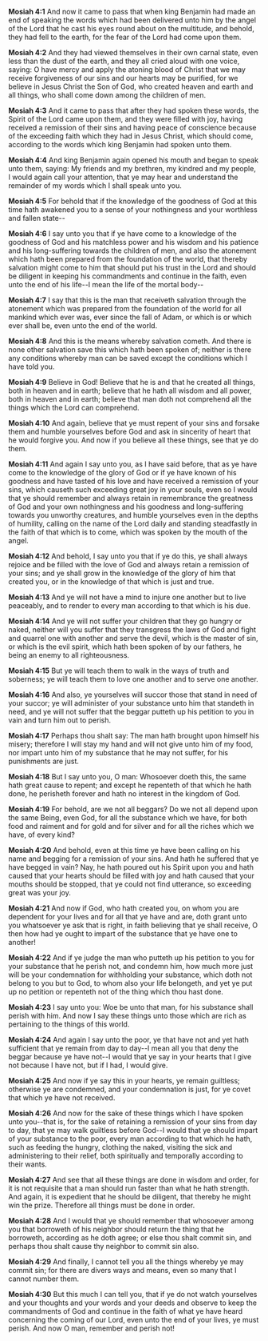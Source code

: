 **Mosiah 4:1** And now it came to pass that when king Benjamin had made an end of speaking the words which had been delivered unto him by the angel of the Lord that he cast his eyes round about on the multitude, and behold, they had fell to the earth, for the fear of the Lord had come upon them.

**Mosiah 4:2** And they had viewed themselves in their own carnal state, even less than the dust of the earth, and they all cried aloud with one voice, saying: O have mercy and apply the atoning blood of Christ that we may receive forgiveness of our sins and our hearts may be purified, for we believe in Jesus Christ the Son of God, who created heaven and earth and all things, who shall come down among the children of men.

**Mosiah 4:3** And it came to pass that after they had spoken these words, the Spirit of the Lord came upon them, and they were filled with joy, having received a remission of their sins and having peace of conscience because of the exceeding faith which they had in Jesus Christ, which should come, according to the words which king Benjamin had spoken unto them.

**Mosiah 4:4** And king Benjamin again opened his mouth and began to speak unto them, saying: My friends and my brethren, my kindred and my people, I would again call your attention, that ye may hear and understand the remainder of my words which I shall speak unto you.

**Mosiah 4:5** For behold that if the knowledge of the goodness of God at this time hath awakened you to a sense of your nothingness and your worthless and fallen state--

**Mosiah 4:6** I say unto you that if ye have come to a knowledge of the goodness of God and his matchless power and his wisdom and his patience and his long-suffering towards the children of men, and also the atonement which hath been prepared from the foundation of the world, that thereby salvation might come to him that should put his trust in the Lord and should be diligent in keeping his commandments and continue in the faith, even unto the end of his life--I mean the life of the mortal body--

**Mosiah 4:7** I say that this is the man that receiveth salvation through the atonement which was prepared from the foundation of the world for all mankind which ever was, ever since the fall of Adam, or which is or which ever shall be, even unto the end of the world.

**Mosiah 4:8** And this is the means whereby salvation cometh. And there is none other salvation save this which hath been spoken of; neither is there any conditions whereby man can be saved except the conditions which I have told you.

**Mosiah 4:9** Believe in God! Believe that he is and that he created all things, both in heaven and in earth; believe that he hath all wisdom and all power, both in heaven and in earth; believe that man doth not comprehend all the things which the Lord can comprehend.

**Mosiah 4:10** And again, believe that ye must repent of your sins and forsake them and humble yourselves before God and ask in sincerity of heart that he would forgive you. And now if you believe all these things, see that ye do them.

**Mosiah 4:11** And again I say unto you, as I have said before, that as ye have come to the knowledge of the glory of God or if ye have known of his goodness and have tasted of his love and have received a remission of your sins, which causeth such exceeding great joy in your souls, even so I would that ye should remember and always retain in remembrance the greatness of God and your own nothingness and his goodness and long-suffering towards you unworthy creatures, and humble yourselves even in the depths of humility, calling on the name of the Lord daily and standing steadfastly in the faith of that which is to come, which was spoken by the mouth of the angel.

**Mosiah 4:12** And behold, I say unto you that if ye do this, ye shall always rejoice and be filled with the love of God and always retain a remission of your sins; and ye shall grow in the knowledge of the glory of him that created you, or in the knowledge of that which is just and true.

**Mosiah 4:13** And ye will not have a mind to injure one another but to live peaceably, and to render to every man according to that which is his due.

**Mosiah 4:14** And ye will not suffer your children that they go hungry or naked, neither will you suffer that they transgress the laws of God and fight and quarrel one with another and serve the devil, which is the master of sin, or which is the evil spirit, which hath been spoken of by our fathers, he being an enemy to all righteousness.

**Mosiah 4:15** But ye will teach them to walk in the ways of truth and soberness; ye will teach them to love one another and to serve one another.

**Mosiah 4:16** And also, ye yourselves will succor those that stand in need of your succor; ye will administer of your substance unto him that standeth in need, and ye will not suffer that the beggar putteth up his petition to you in vain and turn him out to perish.

**Mosiah 4:17** Perhaps thou shalt say: The man hath brought upon himself his misery; therefore I will stay my hand and will not give unto him of my food, nor impart unto him of my substance that he may not suffer, for his punishments are just.

**Mosiah 4:18** But I say unto you, O man: Whosoever doeth this, the same hath great cause to repent; and except he repenteth of that which he hath done, he perisheth forever and hath no interest in the kingdom of God.

**Mosiah 4:19** For behold, are we not all beggars? Do we not all depend upon the same Being, even God, for all the substance which we have, for both food and raiment and for gold and for silver and for all the riches which we have, of every kind?

**Mosiah 4:20** And behold, even at this time ye have been calling on his name and begging for a remission of your sins. And hath he suffered that ye have begged in vain? Nay, he hath poured out his Spirit upon you and hath caused that your hearts should be filled with joy and hath caused that your mouths should be stopped, that ye could not find utterance, so exceeding great was your joy.

**Mosiah 4:21** And now if God, who hath created you, on whom you are dependent for your lives and for all that ye have and are, doth grant unto you whatsoever ye ask that is right, in faith believing that ye shall receive, O then how had ye ought to impart of the substance that ye have one to another!

**Mosiah 4:22** And if ye judge the man who putteth up his petition to you for your substance that he perish not, and condemn him, how much more just will be your condemnation for withholding your substance, which doth not belong to you but to God, to whom also your life belongeth, and yet ye put up no petition or repenteth not of the thing which thou hast done.

**Mosiah 4:23** I say unto you: Woe be unto that man, for his substance shall perish with him. And now I say these things unto those which are rich as pertaining to the things of this world.

**Mosiah 4:24** And again I say unto the poor, ye that have not and yet hath sufficient that ye remain from day to day--I mean all you that deny the beggar because ye have not--I would that ye say in your hearts that I give not because I have not, but if I had, I would give.

**Mosiah 4:25** And now if ye say this in your hearts, ye remain guiltless; otherwise ye are condemned, and your condemnation is just, for ye covet that which ye have not received.

**Mosiah 4:26** And now for the sake of these things which I have spoken unto you--that is, for the sake of retaining a remission of your sins from day to day, that ye may walk guiltless before God--I would that ye should impart of your substance to the poor, every man according to that which he hath, such as feeding the hungry, clothing the naked, visiting the sick and administering to their relief, both spiritually and temporally according to their wants.

**Mosiah 4:27** And see that all these things are done in wisdom and order, for it is not requisite that a man should run faster than what he hath strength. And again, it is expedient that he should be diligent, that thereby he might win the prize. Therefore all things must be done in order.

**Mosiah 4:28** And I would that ye should remember that whosoever among you that borroweth of his neighbor should return the thing that he borroweth, according as he doth agree; or else thou shalt commit sin, and perhaps thou shalt cause thy neighbor to commit sin also.

**Mosiah 4:29** And finally, I cannot tell you all the things whereby ye may commit sin; for there are divers ways and means, even so many that I cannot number them.

**Mosiah 4:30** But this much I can tell you, that if ye do not watch yourselves and your thoughts and your words and your deeds and observe to keep the commandments of God and continue in the faith of what ye have heard concerning the coming of our Lord, even unto the end of your lives, ye must perish. And now O man, remember and perish not!

